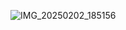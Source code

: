 ![IMG_20250202_185156](https://github.com/user-attachments/assets/d6dfb7ac-613f-4b18-b2c8-3ba7a942ddc7)
